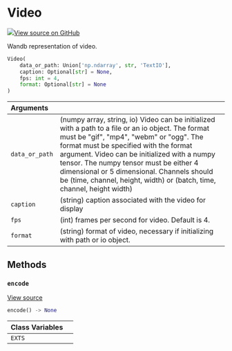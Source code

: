 # Video



[![](https://www.tensorflow.org/images/GitHub-Mark-32px.png)View source on GitHub](https://www.github.com/wandb/client/tree/v0.12.6/wandb/sdk/data_types.py#L1047-L1225)



Wandb representation of video.

```python
Video(
    data_or_path: Union['np.ndarray', str, 'TextIO'],
    caption: Optional[str] = None,
    fps: int = 4,
    format: Optional[str] = None
)
```





| Arguments |  |
| :--- | :--- |
|  `data_or_path` |  (numpy array, string, io) Video can be initialized with a path to a file or an io object. The format must be "gif", "mp4", "webm" or "ogg". The format must be specified with the format argument. Video can be initialized with a numpy tensor. The numpy tensor must be either 4 dimensional or 5 dimensional. Channels should be (time, channel, height, width) or (batch, time, channel, height width) |
|  `caption` |  (string) caption associated with the video for display |
|  `fps` |  (int) frames per second for video. Default is 4. |
|  `format` |  (string) format of video, necessary if initializing with path or io object. |



## Methods

<h3 id="encode"><code>encode</code></h3>

[View source](https://www.github.com/wandb/client/tree/v0.12.6/wandb/sdk/data_types.py#L1116-L1153)

```python
encode() -> None
```








| Class Variables |  |
| :--- | :--- |
|  `EXTS`<a id="EXTS"></a> |   |


